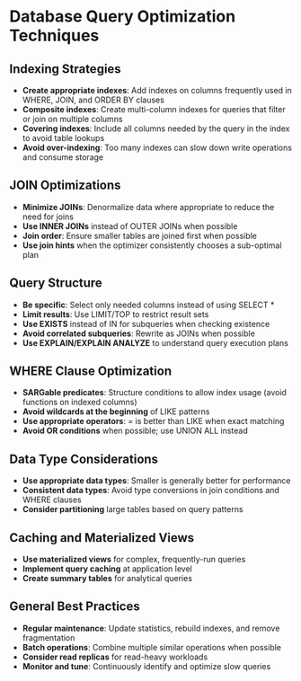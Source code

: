 # Database Query Optimization Techniques

## Indexing Strategies
- **Create appropriate indexes**: Add indexes on columns frequently used in WHERE, JOIN, and ORDER BY clauses
- **Composite indexes**: Create multi-column indexes for queries that filter or join on multiple columns
- **Covering indexes**: Include all columns needed by the query in the index to avoid table lookups
- **Avoid over-indexing**: Too many indexes can slow down write operations and consume storage

## JOIN Optimizations
- **Minimize JOINs**: Denormalize data where appropriate to reduce the need for joins
- **Use INNER JOINs** instead of OUTER JOINs when possible
- **Join order**: Ensure smaller tables are joined first when possible
- **Use join hints** when the optimizer consistently chooses a sub-optimal plan

## Query Structure
- **Be specific**: Select only needed columns instead of using SELECT *
- **Limit results**: Use LIMIT/TOP to restrict result sets
- **Use EXISTS** instead of IN for subqueries when checking existence
- **Avoid correlated subqueries**: Rewrite as JOINs when possible
- **Use EXPLAIN/EXPLAIN ANALYZE** to understand query execution plans

## WHERE Clause Optimization
- **SARGable predicates**: Structure conditions to allow index usage (avoid functions on indexed columns)
- **Avoid wildcards at the beginning** of LIKE patterns
- **Use appropriate operators**: = is better than LIKE when exact matching
- **Avoid OR conditions** when possible; use UNION ALL instead

## Data Type Considerations
- **Use appropriate data types**: Smaller is generally better for performance
- **Consistent data types**: Avoid type conversions in join conditions and WHERE clauses
- **Consider partitioning** large tables based on query patterns

## Caching and Materialized Views
- **Use materialized views** for complex, frequently-run queries
- **Implement query caching** at application level
- **Create summary tables** for analytical queries

## General Best Practices
- **Regular maintenance**: Update statistics, rebuild indexes, and remove fragmentation
- **Batch operations**: Combine multiple similar operations when possible
- **Consider read replicas** for read-heavy workloads
- **Monitor and tune**: Continuously identify and optimize slow queries